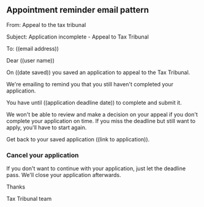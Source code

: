 ## Appointment reminder email pattern

From: Appeal to the tax tribunal

Subject: Application incomplete - Appeal to Tax Tribunal

To: ((email address))

Dear ((user name))

On ((date saved)) you saved an application to appeal to the Tax Tribunal.

We're emailing to remind you that you still haven't completed your application. 

You have until ((application deadline date)) to complete and submit it.

We won't be able to review and make a decision on your appeal if you don't complete your application on time. If you miss the deadline but still want to apply, you'll have to start again.

Get back to your saved application ((link to application)).

### Cancel your application

If you don't want to continue with your application, just let the deadline pass. We'll close your application afterwards.

Thanks

Tax Tribunal team
